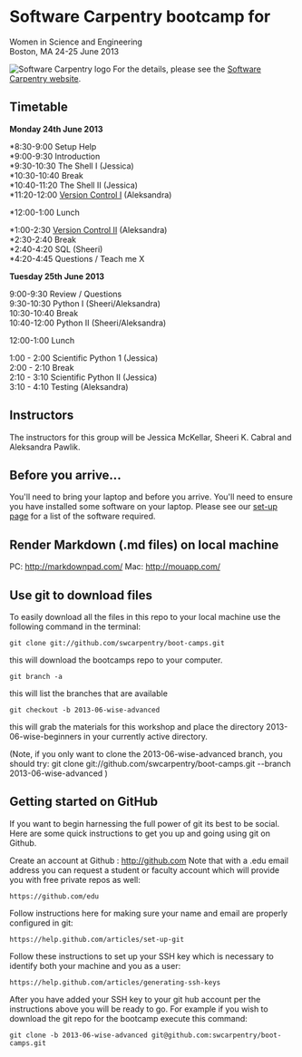 # Software Carpentry bootcamp for   
Women in Science and Engineering    
Boston, MA 24-25 June 2013

![Software Carpentry logo](http://software-carpentry.org/img/software-carpentry-banner.png "Software Carpentry logo")
For the details, please see the [Software Carpentry website](http://software-carpentry.org/bootcamps/2013-06-wise.html).

## Timetable

**Monday 24th June 2013**  

*8:30-9:00 Setup Help  
*9:00-9:30 Introduction  
*9:30-10:30 The Shell I (Jessica)  
*10:30-10:40 Break  
*10:40-11:20 The Shell II (Jessica)  
*11:20-12:00 [Version Control I](version-control) (Aleksandra)  

*12:00-1:00 Lunch  

*1:00-2:30 [Version Control II](version-control) (Aleksandra)  
*2:30-2:40 Break  
*2:40-4:20 SQL (Sheeri)  
*4:20-4:45  Questions / Teach me X  


**Tuesday 25th June 2013**  

9:00-9:30 Review / Questions  
9:30-10:30 Python I (Sheeri/Aleksandra)  
10:30-10:40 Break  
10:40-12:00 Python II (Sheeri/Aleksandra)  

12:00-1:00 Lunch  

1:00 - 2:00 Scientific Python 1 (Jessica)  
2:00 - 2:10 Break  
2:10 - 3:10 Scientific Python II (Jessica)  
3:10 - 4:10 Testing (Aleksandra)  


## Instructors

The instructors for this group will be Jessica McKellar, Sheeri K. Cabral and Aleksandra Pawlik.


## Before you arrive...

You'll need to bring your laptop and before you arrive. You'll need to ensure you have installed some software on your laptop. Please see our [set-up page](Setup.md) for a list of the software required.


Render Markdown (.md files) on local machine
--------------------------------------------
PC: http://markdownpad.com/
Mac: http://mouapp.com/

Use git to download files
---------------------------

To easily download all the files in this repo to your local machine use the following command in the terminal:

    git clone git://github.com/swcarpentry/boot-camps.git
this will download the bootcamps repo to your computer. 

    git branch -a
this will list the branches that are available

    git checkout -b 2013-06-wise-advanced
this will grab the materials for this workshop and place the directory 2013-06-wise-beginners in your currently active directory.

(Note, if you only want to clone the 2013-06-wise-advanced branch, you should try: git clone git://github.com/swcarpentry/boot-camps.git --branch 2013-06-wise-advanced )

Getting started on GitHub
--------------------------
If you want to begin harnessing the full power of git its best to be social. Here are some quick instructions to get you up and going using git on Github.

Create an account at Github : http://github.com Note that with a .edu email address you can request a student or faculty account which will provide you with free private repos as well:

    https://github.com/edu
Follow instructions here for making sure your name and email are properly configured in git:

    https://help.github.com/articles/set-up-git
Follow these instructions to set up your SSH key which is necessary to identify both your machine and you as a user:

    https://help.github.com/articles/generating-ssh-keys
After you have added your SSH key to your git hub account per the instructions above you will be ready to go. For example if you wish to download the git repo for the bootcamp execute this command:

    git clone -b 2013-06-wise-advanced git@github.com:swcarpentry/boot-camps.git



